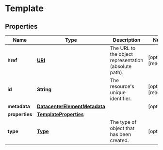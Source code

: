 

# Template

## Properties

| Name | Type | Description | Notes |
| ------------ | ------------- | ------------- | ------------- |
| **href** | [**URI**](URI.md) | The URL to the object representation (absolute path). |  [optional] [readonly] |
| **id** | **String** | The resource&#39;s unique identifier. |  [optional] [readonly] |
| **metadata** | [**DatacenterElementMetadata**](DatacenterElementMetadata.md) |  |  [optional] |
| **properties** | [**TemplateProperties**](TemplateProperties.md) |  |  |
| **type** | [**Type**](Type.md) | The type of object that has been created. |  [optional] |


